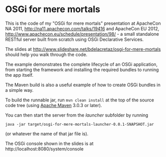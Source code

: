 # OSGi for mere mortals

This is the code of my "OSGi for mere mortals" presentation at
ApacheCon NA 2011, http://na11.apachecon.com/talks/19416 and
ApacheCon EU 2012, http://www.apachecon.eu/schedule/presentation/98/ - a small
standalone RESTful server built from scratch using OSGi 
Declarative Services.

The slides at http://www.slideshare.net/bdelacretaz/osgi-for-mere-mortals 
should help you walk through the code.

The example demonstrates the complete lifecycle of an OSGi application,
from starting the framework and installing the required bundles to running
the app itself.

The Maven build is also a useful example of how to create OSGi bundles in a 
simple way.

To build the runnable jar, run `mvn clean install` at the top of the source
code tree (using <a href="http://maven.apache.org">Apache Maven</a>
3.0.3 or later).

You can then start the server from the *launcher* subfolder by running

    java -jar target/osgi-for-mere-mortals-launcher-0.0.1-SNAPSHOT.jar

(or whatever the name of that jar file is).

The OSGi console shown in the slides is at http://localhost:8080/system/console
